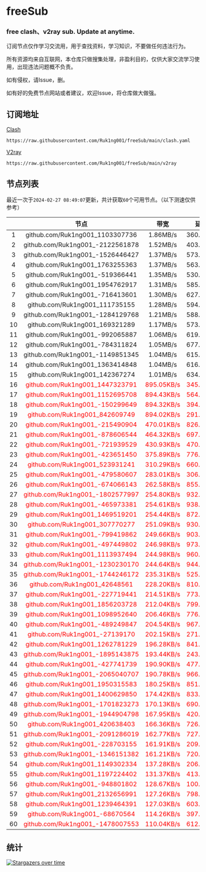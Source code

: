 # freeSub
### free clash、v2ray sub. Update at anytime.

订阅节点仅作学习交流用，用于查找资料，学习知识，不要做任何违法行为。

所有资源均来自互联网，本仓库只做搜集处理，非盈利目的，仅供大家交流学习使用，出现违法问题概不负责。

如有侵权，请Issue，删。

如有好的免费节点网站或者建议，欢迎Issue，将仓库做大做强。

## 订阅地址
[Clash](https://raw.githubusercontent.com/Ruk1ng001/freeSub/main/clash.yaml)
```
https://raw.githubusercontent.com/Ruk1ng001/freeSub/main/clash.yaml
```
[V2ray](https://raw.githubusercontent.com/Ruk1ng001/freeSub/main/v2ray)
```
https://raw.githubusercontent.com/Ruk1ng001/freeSub/main/v2ray
```

## 节点列表

最近一次于`2024-02-27 08:49:07`更新，共计获取`60`个可用节点。（以下测速仅供参考）

|  | 节点 | 带宽 | 延迟 |
|:-:|:--:|:--:|:--:|
 | 1 | github.com/Ruk1ng001_1103307736 | 1.86MB/s | 360.00ms |
 | 2 | github.com/Ruk1ng001_-2122561878 | 1.52MB/s | 403.00ms |
 | 3 | github.com/Ruk1ng001_-1526446427 | 1.37MB/s | 573.00ms |
 | 4 | github.com/Ruk1ng001_1763255363 | 1.37MB/s | 563.00ms |
 | 5 | github.com/Ruk1ng001_-519366441 | 1.35MB/s | 530.00ms |
 | 6 | github.com/Ruk1ng001_1954762917 | 1.31MB/s | 585.00ms |
 | 7 | github.com/Ruk1ng001_-716413601 | 1.30MB/s | 627.00ms |
 | 8 | github.com/Ruk1ng001_111735155 | 1.28MB/s | 594.00ms |
 | 9 | github.com/Ruk1ng001_-1284129768 | 1.21MB/s | 588.00ms |
 | 10 | github.com/Ruk1ng001_169321289 | 1.17MB/s | 573.00ms |
 | 11 | github.com/Ruk1ng001_-992065887 | 1.06MB/s | 619.00ms |
 | 12 | github.com/Ruk1ng001_-784311824 | 1.05MB/s | 677.00ms |
 | 13 | github.com/Ruk1ng001_-1149851345 | 1.04MB/s | 615.00ms |
 | 14 | github.com/Ruk1ng001_1363414848 | 1.04MB/s | 616.00ms |
 | 15 | github.com/Ruk1ng001_142367274 | 1.01MB/s | 634.00ms |
 | 16 | <font color=red>github.com/Ruk1ng001_1447323791</font> | <font color=red>895.05KB/s</font> | <font color=red>345.00ms</font> |
 | 17 | <font color=red>github.com/Ruk1ng001_1152695708</font> | <font color=red>894.43KB/s</font> | <font color=red>564.00ms</font> |
 | 18 | <font color=red>github.com/Ruk1ng001_-150299649</font> | <font color=red>894.32KB/s</font> | <font color=red>394.00ms</font> |
 | 19 | <font color=red>github.com/Ruk1ng001_842609749</font> | <font color=red>894.02KB/s</font> | <font color=red>291.00ms</font> |
 | 20 | <font color=red>github.com/Ruk1ng001_-215490904</font> | <font color=red>470.01KB/s</font> | <font color=red>826.00ms</font> |
 | 21 | <font color=red>github.com/Ruk1ng001_-878606544</font> | <font color=red>464.32KB/s</font> | <font color=red>697.00ms</font> |
 | 22 | <font color=red>github.com/Ruk1ng001_-721939529</font> | <font color=red>430.93KB/s</font> | <font color=red>470.00ms</font> |
 | 23 | <font color=red>github.com/Ruk1ng001_-423651450</font> | <font color=red>375.89KB/s</font> | <font color=red>776.00ms</font> |
 | 24 | <font color=red>github.com/Ruk1ng001_523931241</font> | <font color=red>310.29KB/s</font> | <font color=red>660.00ms</font> |
 | 25 | <font color=red>github.com/Ruk1ng001_-479580607</font> | <font color=red>283.01KB/s</font> | <font color=red>306.00ms</font> |
 | 26 | <font color=red>github.com/Ruk1ng001_-674066143</font> | <font color=red>262.58KB/s</font> | <font color=red>855.00ms</font> |
 | 27 | <font color=red>github.com/Ruk1ng001_-1802577997</font> | <font color=red>254.80KB/s</font> | <font color=red>932.00ms</font> |
 | 28 | <font color=red>github.com/Ruk1ng001_-465973381</font> | <font color=red>254.61KB/s</font> | <font color=red>938.00ms</font> |
 | 29 | <font color=red>github.com/Ruk1ng001_1469519201</font> | <font color=red>254.44KB/s</font> | <font color=red>872.00ms</font> |
 | 30 | <font color=red>github.com/Ruk1ng001_307770277</font> | <font color=red>251.09KB/s</font> | <font color=red>930.00ms</font> |
 | 31 | <font color=red>github.com/Ruk1ng001_-799419862</font> | <font color=red>249.66KB/s</font> | <font color=red>903.00ms</font> |
 | 32 | <font color=red>github.com/Ruk1ng001_-497449802</font> | <font color=red>246.98KB/s</font> | <font color=red>973.00ms</font> |
 | 33 | <font color=red>github.com/Ruk1ng001_1113937494</font> | <font color=red>244.98KB/s</font> | <font color=red>960.00ms</font> |
 | 34 | <font color=red>github.com/Ruk1ng001_-1230230170</font> | <font color=red>244.64KB/s</font> | <font color=red>944.00ms</font> |
 | 35 | <font color=red>github.com/Ruk1ng001_-1744246172</font> | <font color=red>235.31KB/s</font> | <font color=red>525.00ms</font> |
 | 36 | <font color=red>github.com/Ruk1ng001_42648561</font> | <font color=red>228.20KB/s</font> | <font color=red>810.00ms</font> |
 | 37 | <font color=red>github.com/Ruk1ng001_-227719441</font> | <font color=red>214.51KB/s</font> | <font color=red>773.00ms</font> |
 | 38 | <font color=red>github.com/Ruk1ng001_1856203728</font> | <font color=red>212.04KB/s</font> | <font color=red>799.00ms</font> |
 | 39 | <font color=red>github.com/Ruk1ng001_1098952640</font> | <font color=red>206.46KB/s</font> | <font color=red>776.00ms</font> |
 | 40 | <font color=red>github.com/Ruk1ng001_-489249847</font> | <font color=red>204.54KB/s</font> | <font color=red>967.00ms</font> |
 | 41 | <font color=red>github.com/Ruk1ng001_-27139170</font> | <font color=red>202.15KB/s</font> | <font color=red>271.00ms</font> |
 | 42 | <font color=red>github.com/Ruk1ng001_1262781229</font> | <font color=red>196.28KB/s</font> | <font color=red>841.00ms</font> |
 | 43 | <font color=red>github.com/Ruk1ng001_-1895143875</font> | <font color=red>193.44KB/s</font> | <font color=red>243.00ms</font> |
 | 44 | <font color=red>github.com/Ruk1ng001_-427741739</font> | <font color=red>190.90KB/s</font> | <font color=red>477.00ms</font> |
 | 45 | <font color=red>github.com/Ruk1ng001_-2065040707</font> | <font color=red>190.78KB/s</font> | <font color=red>966.00ms</font> |
 | 46 | <font color=red>github.com/Ruk1ng001_1950315583</font> | <font color=red>180.25KB/s</font> | <font color=red>851.00ms</font> |
 | 47 | <font color=red>github.com/Ruk1ng001_1400629850</font> | <font color=red>174.42KB/s</font> | <font color=red>833.00ms</font> |
 | 48 | <font color=red>github.com/Ruk1ng001_-1701823273</font> | <font color=red>170.13KB/s</font> | <font color=red>690.00ms</font> |
 | 49 | <font color=red>github.com/Ruk1ng001_-1944904798</font> | <font color=red>167.95KB/s</font> | <font color=red>420.00ms</font> |
 | 50 | <font color=red>github.com/Ruk1ng001_420638403</font> | <font color=red>166.36KB/s</font> | <font color=red>726.00ms</font> |
 | 51 | <font color=red>github.com/Ruk1ng001_-2091286019</font> | <font color=red>162.77KB/s</font> | <font color=red>727.00ms</font> |
 | 52 | <font color=red>github.com/Ruk1ng001_-228703155</font> | <font color=red>161.91KB/s</font> | <font color=red>209.00ms</font> |
 | 53 | <font color=red>github.com/Ruk1ng001_-1346151382</font> | <font color=red>161.21KB/s</font> | <font color=red>720.00ms</font> |
 | 54 | <font color=red>github.com/Ruk1ng001_1149302334</font> | <font color=red>137.28KB/s</font> | <font color=red>206.00ms</font> |
 | 55 | <font color=red>github.com/Ruk1ng001_1197224402</font> | <font color=red>131.37KB/s</font> | <font color=red>413.00ms</font> |
 | 56 | <font color=red>github.com/Ruk1ng001_-948801802</font> | <font color=red>128.67KB/s</font> | <font color=red>100.00ms</font> |
 | 57 | <font color=red>github.com/Ruk1ng001_2132656991</font> | <font color=red>127.26KB/s</font> | <font color=red>798.00ms</font> |
 | 58 | <font color=red>github.com/Ruk1ng001_1239464391</font> | <font color=red>127.03KB/s</font> | <font color=red>603.00ms</font> |
 | 59 | <font color=red>github.com/Ruk1ng001_-68670564</font> | <font color=red>114.26KB/s</font> | <font color=red>397.00ms</font> |
 | 60 | <font color=red>github.com/Ruk1ng001_-1478007553</font> | <font color=red>110.04KB/s</font> | <font color=red>612.00ms</font> |


## 统计

[![Stargazers over time](https://starchart.cc/Ruk1ng001/freeSub.svg)](https://starchart.cc/Ruk1ng001/freeSub)